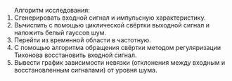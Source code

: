 <ol>Алгоритм исследования:
<li>Сгенерировать входной сигнал и импульсную характеристику.</li>
<li>Вычислить с помощью циклической свёртки выходной сигнал и наложить белый гауссов шум.</li>
<li>Перейти из временной области в частотную.</li>
<li>С помощью алгоритма обращения свёртки методом регуляризации Тихонова восстановить входной сигнал.</li>
<li>Вывести график зависимости невязки (отклонения между входным и восстановленным сигналами) от уровня шума.</li></ol>
